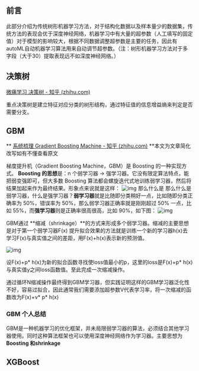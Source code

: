 ## 前言

此部分介绍为传统树形机器学习方法，对于结构化数据以及样本量少的数据集，传统方法的表现会优于深度神经网络，机器学习中有大量的超参数（人工填写的固定值）对于模型的影响较大，根据不同数据调整超参数是主要的任务，因此有autoML自动机器学习算法用来自动调节超参数。（注：树形机器学习方法对于多字段（大于30）提取表现远不如深度神经网络。）

## 决策树

 [微痛学习 决策树 - 知乎 (zhihu.com)](https://zhuanlan.zhihu.com/p/360060513) 

重点决策树是建立特征对应分类的树形结构，通过特征值的信息增益熵来判定是否需要分支。

## GBM

** [系统梳理 Gradient Boosting Machine - 知乎 (zhihu.com)](https://zhuanlan.zhihu.com/p/361036526) **本文为文章简化改写如有不懂查看原文

 梯度提升机（Gradient Boosting Machine，GBM）是 Boosting 的一种实现方式。  **Boosting 的思想**是：n 个弱学习器 -> 强学习器。它没有限定算法特点，能把弱变强即可，但大多数 Boosting 算法都会螺旋迭代式地训练弱学习器，然后将结果加起来作为最终结果。形象点来说就是这样： ![img](https://pic2.zhimg.com/80/v2-32f80c4324d917bc3decbf12e3ef6005_1440w.webp) 那么什么是 那么什么是弱学习器，什么是强学习器？**弱学习器**就是比随即分类稍好一点，比如随即分类正确率为 50%，错误率为 50%，那么弱学习器正确率就是刚刚超过 50% 一点，比如 55%，而**强学习器**则是正确率很高很高，比如 90%，如下图： ![img](https://pic1.zhimg.com/80/v2-05f2b5a3bc8909627b8aaa4ea8a79278_1440w.webp)

GBM通过 **缩减（shrinkage）**的方式来形成多个弱学习器。缩减的主要思想是对于第一个弱学习器F(x) 提升拟合效果的方法就是训练一个新的学习器h(x)去学习F(x)与真实值之间的差距，用F(x)+h(x)表示新的预测值。

![img](https://pic2.zhimg.com/80/v2-95af5837c5407a39c42be343ab958dad_1440w.webp)

设F(x)+p* h(x)为新的拟合函数寻找使loss值最小的p，这里的loss是F(x)+p* h(x)与真实值y之间loss函数值。至此完成一次缩减操作。

通过循环N缩减操作最终得到GBM学习器，但实践证明这样的GBM学习器泛化性不好，容易过拟合，因此通常我们需要添加超参数V代表学习率，将一次缩减的函数改为F(x)+v* p* h(x)

### GBM 个人总结

GBM是一种机器学习的优化框架，并未局限弱学习器的算法，必须结合其他学习器使用。同时这种算法框架也可以使用深度神经网络作为学习器。主要思想为**Boosting 和shrinkage**

## XGBoost







